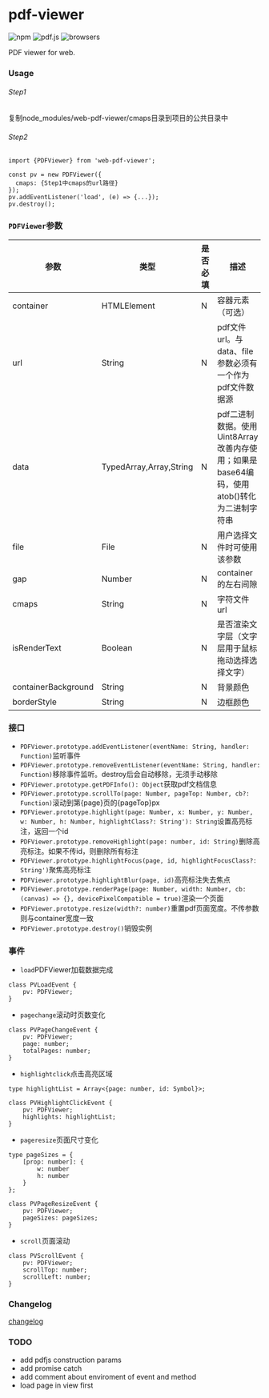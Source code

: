 # pdf-viewer
![npm](https://img.shields.io/npm/v/web-pdf-viewer)
![pdf.js](https://img.shields.io/badge/dependency-mozilla%2Fpdf.js-green)
![browsers](https://img.shields.io/badge/Browsers-Chrome%2C%20IE11%2C%20Edge%2C%20Safari%2C%20Firefox-brightgreen)

PDF viewer for web.

### Usage
###### Step1
复制node_modules/web-pdf-viewer/cmaps目录到项目的公共目录中
###### Step2
````
import {PDFViewer} from 'web-pdf-viewer';

const pv = new PDFViewer({
  cmaps: {Step1中cmaps的url路径}
});
pv.addEventListener('load', (e) => {...});
pv.destroy();
````

### `PDFViewer`参数
参数                 |类型                       | 是否必填  |  描述
--------------------|---------------------------|----------|-------------------
container           | HTMLElement               | N        |  容器元素（可选）
url                 | String                    | N        | pdf文件url。与data、file参数必须有一个作为pdf文件数据源
data                | TypedArray,Array,String   | N        | pdf二进制数据。使用Uint8Array改善内存使用；如果是base64编码，使用atob()转化为二进制字符串
file                | File                      | N        | 用户选择文件时可使用该参数
gap                 | Number                    | N        | container的左右间隙
cmaps               | String                    | N        | 字符文件url
isRenderText        | Boolean                   | N        | 是否渲染文字层（文字层用于鼠标拖动选择选择文字）
containerBackground | String                    | N        | 背景颜色
borderStyle         | String                    | N        | 边框颜色


### 接口
* `PDFViewer.prototype.addEventListener(eventName: String, handler: Function)`监听事件
* `PDFViewer.prototype.removeEventListener(eventName: String, handler: Function)`移除事件监听。destroy后会自动移除，无须手动移除
* `PDFViewer.prototype.getPDFInfo(): Object`获取pdf文档信息
* `PDFViewer.prototype.scrollTo(page: Number, pageTop: Number, cb?: Function)`滚动到第{page}页的{pageTop}px
* `PDFViewer.prototype.highlight(page: Number, x: Number, y: Number, w: Number, h: Number, highlightClass?: String'): String`设置高亮标注，返回一个id
* `PDFViewer.prototype.removeHighlight(page: number, id: String)`删除高亮标注。如果不传id，则删除所有标注
* `PDFViewer.prototype.highlightFocus(page, id, highlightFocusClass?: String')`聚焦高亮标注
* `PDFViewer.prototype.highlightBlur(page, id)`高亮标注失去焦点
* `PDFViewer.prototype.renderPage(page: Number, width: Number, cb: (canvas) => {}, devicePixelCompatible = true)`渲染一个页面
* `PDFViewer.prototype.resize(width?: number)`重置pdf页面宽度。不传参数则与container宽度一致
* `PDFViewer.prototype.destroy()`销毁实例

### 事件
* `load`PDFViewer加载数据完成
````
class PVLoadEvent {
    pv: PDFViewer;
}
````
* `pagechange`滚动时页数变化
````
class PVPageChangeEvent {
    pv: PDFViewer;
    page: number;
    totalPages: number;
}
````
* `highlightclick`点击高亮区域
````
type highlightList = Array<{page: number, id: Symbol}>;

class PVHighlightClickEvent {
    pv: PDFViewer;
    highlights: highlightList;
}
````
* `pageresize`页面尺寸变化
````
type pageSizes = {
    [prop: number]: {
        w: number
        h: number
    }
};

class PVPageResizeEvent {
    pv: PDFViewer;
    pageSizes: pageSizes;
}
````
* `scroll`页面滚动
````
class PVScrollEvent {
    pv: PDFViewer;
    scrollTop: number;
    scrollLeft: number;
}
````

### Changelog
[changelog](https://github.com/yinliguo/pdf-viewer/blob/master/CHANGELOG.md)

### TODO
* add pdfjs construction params
* add promise catch
* add comment about enviroment of event and method
* load page in view first
